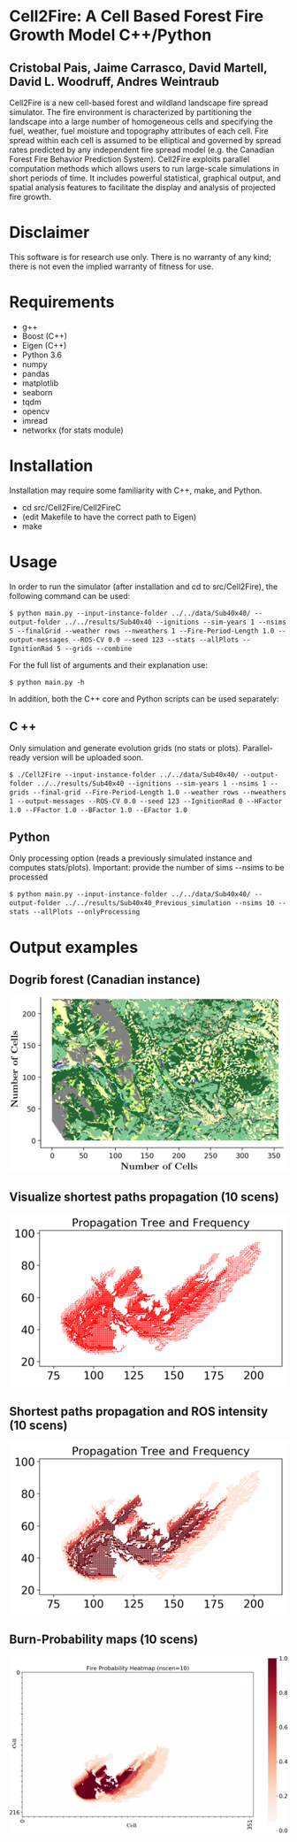 # Cell2Fire: A Cell Based Forest Fire Growth Model  C++/Python
## Cristobal Pais, Jaime Carrasco, David Martell, David L. Woodruff, Andres Weintraub
Cell2Fire is a new cell-based forest and wildland landscape fire spread simulator.
The fire environment is characterized by partitioning the landscape into a large number of homogeneous cells and specifying the fuel, weather, fuel moisture and topography attributes of each cell.
Fire spread within each cell is assumed to be elliptical and governed by spread rates predicted by any independent fire spread model (e.g. the Canadian Forest Fire Behavior Prediction System).
Cell2Fire exploits parallel computation methods which allows users to run large-scale simulations in short periods of time.
It includes powerful statistical, graphical output, and spatial analysis features to facilitate the display and analysis of projected fire growth.

# Disclaimer

This software is for research use only. There is no warranty of any kind;
there is not even the implied warranty of fitness for use.

# Requirements
- g++
- Boost (C++)
- Eigen (C++)
- Python 3.6
- numpy
- pandas
- matplotlib
- seaborn
- tqdm
- opencv
- imread
- networkx (for stats module)

# Installation

Installation may require some familiarity with C++, make, and Python. 
- cd src/Cell2Fire/Cell2FireC
- (edit Makefile to have the correct path to Eigen)
- make

# Usage
In order to run the simulator (after installation and cd to  src/Cell2Fire), the following command can be used:
```
$ python main.py --input-instance-folder ../../data/Sub40x40/ --output-folder ../../results/Sub40x40 --ignitions --sim-years 1 --nsims 5 --finalGrid --weather rows --nweathers 1 --Fire-Period-Length 1.0 --output-messages --ROS-CV 0.0 --seed 123 --stats --allPlots --IgnitionRad 5 --grids --combine
```
For the full list of arguments and their explanation use:
```
$ python main.py -h
```

In addition, both the C++ core and Python scripts can be used separately:
## C ++
Only simulation and generate evolution grids (no stats or plots).
Parallel-ready version will be uploaded soon.
```
$ ./Cell2Fire --input-instance-folder ../../data/Sub40x40/ --output-folder ../../results/Sub40x40 --ignitions --sim-years 1 --nsims 1 --grids --final-grid --Fire-Period-Length 1.0 --weather rows --nweathers 1 --output-messages --ROS-CV 0.0 --seed 123 --IgnitionRad 0 --HFactor 1.0 --FFactor 1.0 --BFactor 1.0 --EFactor 1.0
```


## Python 
Only processing option (reads a previously simulated instance and computes stats/plots).
Important: provide the number of sims --nsims to be processed
```
$ python main.py --input-instance-folder ../../data/Sub40x40/ --output-folder ../../results/Sub40x40_Previous_simulation --nsims 10 --stats --allPlots --onlyProcessing
```

# Output examples
## Dogrib forest (Canadian instance)
![Dogrib Instance](outputs/Example4.png)

## Visualize shortest paths propagation (10 scens)
![Dogrib Fire Propagation and ROS map](outputs/Example1.png)

## Shortest paths propagation and ROS intensity (10 scens)
![Dogrib Fire Propagation map](outputs/Example2.png)

## Burn-Probability maps (10 scens)
![Dogrib BP map](outputs/Example3.png)
